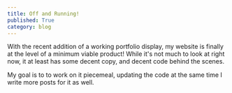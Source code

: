 ```yaml
---
title: Off and Running!
published: True
category: blog
---
```


With the recent addition of a working portfolio display, my website is
finally at the level of a minimum viable product! While it's not much to
look at right now, it at least has some decent copy, and decent code behind
the scenes.

My goal is to to work on it piecemeal, updating the code at the same time I
write more posts for it as well.

